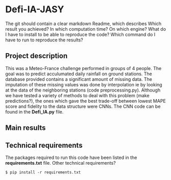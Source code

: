 
# Defi-IA-JASY


The git should contain a clear markdown Readme, which describes
Which result you achieved? In which computation time? On which engine?
What do I have to install to be able to reproduce the code?
Which command do I have to run to reproduce the results?

## Project description

This was a Meteo-France challenge performed in groups of 4 people. The goal was to predict acculumated daily rainfall on ground stations.
The database provided contains a significant amount of missing data. The imputation of these missing values was done by interpolation ie by looking at the data of the neighboring stations (code preprocessing.py).
Although we have tested a variety of methods to deal with this problem (make predictions?), the ones which gave the best trade-off between lowest MAPE score and fidelity to the data structure were CNNs. The CNN code can be found in the **Defi_IA.py** file.

## Main results

## Technical requirements

The packages required to run this code have been listed in the **requirements.txt** file.
Other technical requirements?

`$ pip install -r requirements.txt`





